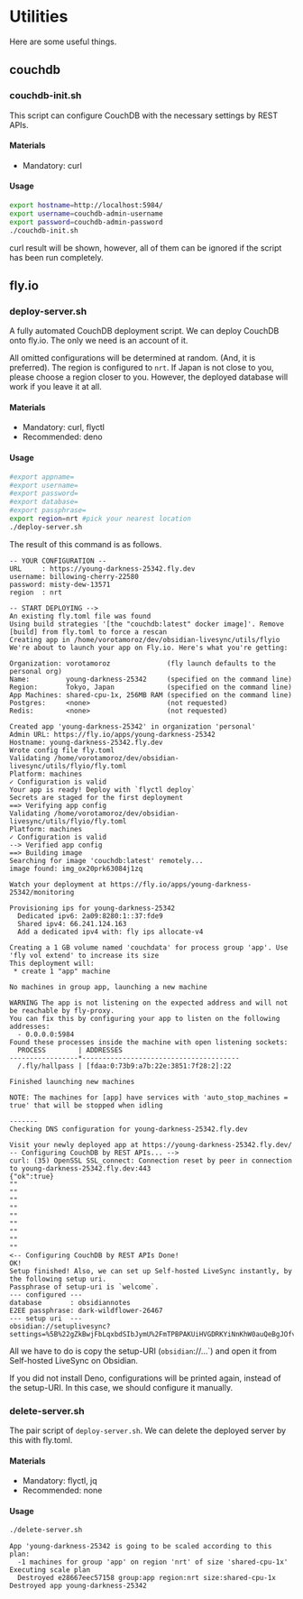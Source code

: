 <!-- For translation: 20240206r0 -->
# Utilities
Here are some useful things.

## couchdb

### couchdb-init.sh
This script can configure CouchDB with the necessary settings by REST APIs.

#### Materials
- Mandatory: curl

#### Usage

```sh
export hostname=http://localhost:5984/
export username=couchdb-admin-username
export password=couchdb-admin-password
./couchdb-init.sh
```

curl result will be shown, however, all of them can be ignored if the script has been run completely.

## fly.io

### deploy-server.sh

A fully automated CouchDB deployment script. We can deploy CouchDB onto fly.io. The only we need is an account of it.

All omitted configurations will be determined at random. (And, it is preferred). The region is configured to `nrt`.
If Japan is not close to you, please choose a region closer to you. However, the deployed database will work if you leave it at all.

#### Materials
- Mandatory: curl, flyctl
- Recommended: deno

#### Usage
```sh
#export appname=
#export username=
#export password=
#export database=
#export passphrase=
export region=nrt #pick your nearest location
./deploy-server.sh
```

The result of this command is as follows.

```
-- YOUR CONFIGURATION --
URL     : https://young-darkness-25342.fly.dev
username: billowing-cherry-22580
password: misty-dew-13571
region  : nrt

-- START DEPLOYING --> 
An existing fly.toml file was found
Using build strategies '[the "couchdb:latest" docker image]'. Remove [build] from fly.toml to force a rescan
Creating app in /home/vorotamoroz/dev/obsidian-livesync/utils/flyio
We're about to launch your app on Fly.io. Here's what you're getting:

Organization: vorotamoroz              (fly launch defaults to the personal org)
Name:         young-darkness-25342     (specified on the command line)
Region:       Tokyo, Japan             (specified on the command line)
App Machines: shared-cpu-1x, 256MB RAM (specified on the command line)
Postgres:     <none>                   (not requested)
Redis:        <none>                   (not requested)

Created app 'young-darkness-25342' in organization 'personal'
Admin URL: https://fly.io/apps/young-darkness-25342
Hostname: young-darkness-25342.fly.dev
Wrote config file fly.toml
Validating /home/vorotamoroz/dev/obsidian-livesync/utils/flyio/fly.toml
Platform: machines
✓ Configuration is valid
Your app is ready! Deploy with `flyctl deploy`
Secrets are staged for the first deployment
==> Verifying app config
Validating /home/vorotamoroz/dev/obsidian-livesync/utils/flyio/fly.toml
Platform: machines
✓ Configuration is valid
--> Verified app config
==> Building image
Searching for image 'couchdb:latest' remotely...
image found: img_ox20prk63084j1zq

Watch your deployment at https://fly.io/apps/young-darkness-25342/monitoring

Provisioning ips for young-darkness-25342
  Dedicated ipv6: 2a09:8280:1::37:fde9
  Shared ipv4: 66.241.124.163
  Add a dedicated ipv4 with: fly ips allocate-v4

Creating a 1 GB volume named 'couchdata' for process group 'app'. Use 'fly vol extend' to increase its size
This deployment will:
 * create 1 "app" machine

No machines in group app, launching a new machine

WARNING The app is not listening on the expected address and will not be reachable by fly-proxy.
You can fix this by configuring your app to listen on the following addresses:
  - 0.0.0.0:5984
Found these processes inside the machine with open listening sockets:
  PROCESS        | ADDRESSES                             
-----------------*---------------------------------------
  /.fly/hallpass | [fdaa:0:73b9:a7b:22e:3851:7f28:2]:22  

Finished launching new machines

NOTE: The machines for [app] have services with 'auto_stop_machines = true' that will be stopped when idling

-------
Checking DNS configuration for young-darkness-25342.fly.dev

Visit your newly deployed app at https://young-darkness-25342.fly.dev/
-- Configuring CouchDB by REST APIs... -->
curl: (35) OpenSSL SSL_connect: Connection reset by peer in connection to young-darkness-25342.fly.dev:443 
{"ok":true}
""
""
""
""
""
""
""
""
""
<-- Configuring CouchDB by REST APIs Done!
OK!
Setup finished! Also, we can set up Self-hosted LiveSync instantly, by the following setup uri.
Passphrase of setup-uri is `welcome`.
--- configured ---
database       : obsidiannotes
E2EE passphrase: dark-wildflower-26467
--- setup uri  ---
obsidian://setuplivesync?settings=%5B%22gZkBwjFbLqxbdSIbJymU%2FmTPBPAKUiHVGDRKYiNnKhW0auQeBgJOfvnxexZtMCn8sNiIUTAlxNaMGF2t%2BCEhpJoeCP%2FO%2BrwfN5LaNDQyky1Uf7E%2B64A5UWyjOYvZDOgq4iCKSdBAXp9oO%2BwKh4MQjUZ78vIVvJp8Mo6NWHfm5fkiWoAoddki1xBMvi%2BmmN%2FhZatQGcslVb9oyYWpZocduTl0a5Dv%2FQviGwlYQ%2F4NY0dVDIoOdvaYS%2FX4GhNAnLzyJKMXhPEJHo9FvR%2FEOBuwyfMdftV1SQUZ8YDCuiR3T7fh7Kn1c6OFgaFMpFm%2BWgIJ%2FZpmAyhZFpEcjpd7ty%2BN9kfd9gQsZM4%2BYyU9OwDd2DahVMBWkqoV12QIJ8OlJScHHdcUfMW5ex%2F4UZTWKNEHJsigITXBrtq11qGk3rBfHys8O0vY6sz%2FaYNM3iAOsR1aoZGyvwZm4O6VwtzK8edg0T15TL4O%2B7UajQgtCGxgKNYxb8EMOGeskv7NifYhjCWcveeTYOJzBhnIDyRbYaWbkAXQgHPBxzJRkkG%2FpBPfBBoJarj7wgjMvhLJ9xtL4FbP6sBNlr8jtAUCoq4L7LJcRNF4hlgvjJpL2BpFZMzkRNtUBcsRYR5J%2BM1X2buWi2BHncbSiRRDKEwNOQkc%2FmhMJjbAn%2F8eNKRuIICOLD5OvxD7FZNCJ0R%2BWzgrzcNV%22%2C%22ec7edc900516b4fcedb4c7cc01000000%22%2C%22fceb5fe54f6619ee266ed9a887634e07%22%5D
```

All we have to do is copy the setup-URI (`obsidian`://...`) and open it from Self-hosted LiveSync on Obsidian.

If you did not install Deno, configurations will be printed again, instead of the setup-URI. In this case, we should configure it manually.

### delete-server.sh

The pair script of `deploy-server.sh`. We can delete the deployed server by this with fly.toml.

#### Materials

- Mandatory: flyctl, jq
- Recommended: none

#### Usage
```sh
./delete-server.sh 
```

```
App 'young-darkness-25342 is going to be scaled according to this plan:
  -1 machines for group 'app' on region 'nrt' of size 'shared-cpu-1x'
Executing scale plan
  Destroyed e28667eec57158 group:app region:nrt size:shared-cpu-1x
Destroyed app young-darkness-25342
```